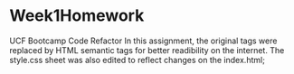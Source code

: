 # Week1Homework
UCF Bootcamp Code Refactor
In this assignment, the original tags were replaced by HTML semantic tags for better readibility on the internet. The style.css sheet was also edited to reflect changes on the index.html; 
